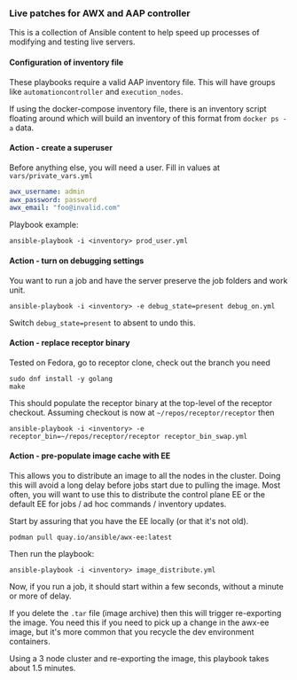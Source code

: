 ### Live patches for AWX and AAP controller

This is a collection of Ansible content to help speed up processes of
modifying and testing live servers.

#### Configuration of inventory file

These playbooks require a valid AAP inventory file.
This will have groups like `automationcontroller` and `execution_nodes`.

If using the docker-compose inventory file, there is an inventory script floating
around which will build an inventory of this format from `docker ps -a` data.

#### Action - create a superuser

Before anything else, you will need a user. Fill in values at `vars/private_vars.yml`

```yaml
awx_username: admin
awx_password: password
awx_email: "foo@invalid.com"
```

Playbook example:

```
ansible-playbook -i <inventory> prod_user.yml
```

#### Action - turn on debugging settings

You want to run a job and have the server preserve the job folders and work unit.

```
ansible-playbook -i <inventory> -e debug_state=present debug_on.yml
```

Switch `debug_state=present` to absent to undo this.

#### Action - replace receptor binary

Tested on Fedora, go to receptor clone, check out the branch you need

```
sudo dnf install -y golang
make
```

This should populate the receptor binary at the top-level of the receptor checkout.
Assuming checkout is now at `~/repos/receptor/receptor` then

```
ansible-playbook -i <inventory> -e receptor_bin=~/repos/receptor/receptor receptor_bin_swap.yml
```

#### Action - pre-populate image cache with EE

This allows you to distribute an image to all the nodes in the cluster.
Doing this will avoid a long delay before jobs start due to pulling the image.
Most often, you will want to use this to distribute the control plane EE
or the default EE for jobs / ad hoc commands / inventory updates.

Start by assuring that you have the EE locally (or that it's not old).

```
podman pull quay.io/ansible/awx-ee:latest
```

Then run the playbook:

```
ansible-playbook -i <inventory> image_distribute.yml
```

Now, if you run a job, it should start within a few seconds, without a minute
or more of delay.

If you delete the `.tar` file (image archive) then this will trigger re-exporting the image.
You need this if you need to pick up a change in the awx-ee image, but it's
more common that you recycle the dev environment containers.

Using a 3 node cluster and re-exporting the image, this playbook takes about 1.5 minutes.
